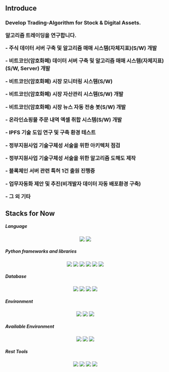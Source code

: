 
<h2>
  Introduce
</h2>
<h3>
  <p>Develop Trading-Algorithm for Stock & Digital Assets.</p>
  <p>알고리즘 트레이딩을 연구합니다.</p>
  
  <p>  - 주식 데이터 서버 구축 및 알고리즘 매매 시스템(자체지표)(S/W) 개발
  <p>  - 비트코인(암호화폐) 데이터 서버 구축 및 알고리즘 매매 시스템(자체지표)(S/W, Server) 개발
  <p>  - 비트코인(암호화폐) 시장 모니터링 시스템(S/W) 
  <p>  - 비트코인(암호화폐) 시장 자산관리 시스템(S/W) 개발
  <p>  - 비트코인(암호화폐) 시장 뉴스 자동 전송 봇(S/W) 개발
  <p>  - 온라인쇼핑몰 주문 내역 엑셀 취합 시스템(S/W) 개발
  <p>  - IPFS 기술 도입 연구 및 구축 환경 테스트
  <p>  - 정부지원사업 기술구체성 서술을 위한 아키텍처 점검
  <p>  - 정부지원사업 기술구체성 서술을 위한 알고리즘 도해도 제작
  <p>  - 블록체인 서버 관련 특허 1건 출원 진행중
  <p>  - 업무자동화 제안 및 추진(비개발자 데이터 자동 배포환경 구축)
  <p>  - 그 외 기타

  
  
</h4>


<h2>
  Stacks for Now
</h2>
<h5>Language</h5>
<div align=center> 
  <!-- Python  --><img src="https://img.shields.io/badge/Python-3776AB?style=for-the-badge&logo=python&logoColor=ffffff"/>
  <!-- C Sharp  --><img src="https://img.shields.io/badge/C Sharp-239120?style=for-the-badge&logo=csharp&logoColor=ffffff"/>
</div>
<h5>Python frameworks and libraries</h5>
<div align=center>
  <!-- PyTorch  --><img src="https://img.shields.io/badge/PyTorch-EE4C2C?style=for-the-badge&logo=PyTorch&logoColor=ffffff"/>
  <!-- Pandas  --><img src="https://img.shields.io/badge/Pandas-150458?style=for-the-badge&logo=Pandas&logoColor=ffffff"/>
  <!-- NumPy  --><img src="https://img.shields.io/badge/NumPy-013243?style=for-the-badge&logo=NumPy&logoColor=ffffff"/>
  <!-- QT Framework  --><img src="https://img.shields.io/badge/Qt-41CD52?style=for-the-badge&logo=Qt&logoColor=ffffff"/>
  <!-- FastAPI  --><img src="https://img.shields.io/badge/FastAPI-009688?style=for-the-badge&logo=FastAPI&logoColor=ffffff"/>
  <!-- Dask  --><img src="https://img.shields.io/badge/Dask-FC6E6B?style=for-the-badge&logo=Dask&logoColor=ffffff"/>

</div>
<h5>Database</h5>
<div align=center>
  <!-- MySQL --><img src="https://img.shields.io/badge/MySQL-4479A1?style=for-the-badge&logo=MySQL&logoColor=ffffff"/>
  <!-- Maria DB  --><img src="https://img.shields.io/badge/MariaDB-003545?style=for-the-badge&logo=MariaDB&logoColor=ffffff"/>
  <!-- Mongo DB  --><img src="https://img.shields.io/badge/MongoDB-47A248?style=for-the-badge&logo=MongoDB&logoColor=ffffff"/>
  <!-- PostgreSQL --><img src="https://img.shields.io/badge/PostgreSQL-4169E1?style=for-the-badge&logo=PostgreSQL&logoColor=ffffff"/>
 </div>
 
<h5>Environment</h5>
<div align=center>
  <!-- .env  --><img src="https://img.shields.io/badge/.ENV-ECD53F?style=for-the-badge&logo=.ENV&logoColor=ffffff"/>
  <!-- Toml  --><img src="https://img.shields.io/badge/TOML-9C4121?style=for-the-badge&logo=TOML&logoColor=ffffff"/>
  <!-- Docker  --><img src="https://img.shields.io/badge/Docker-2496ED?style=for-the-badge&logo=Docker&logoColor=ffffff"/>
</div>


<h5>Available Environment</h5>
<div align=center>
  <!-- macOS  --><img src="https://img.shields.io/badge/mac OS-000000?style=for-the-badge&logo=macos&logoColor=ffffff"/>
  <!-- windows  --><img src="https://img.shields.io/badge/windows-0078D4?style=for-the-badge&logo=windows11&logoColor=ffffff"/>
  <!-- Ubuntu  --><img src="https://img.shields.io/badge/Ubuntu-E95420?style=for-the-badge&logo=Ubuntu&logoColor=ffffff"/>
</div>


<h5>Rest Tools</h5>
<div align=center>
  <!-- IPFS  --><img src="https://img.shields.io/badge/IPFS-65C2CB?style=for-the-badge&logo=IPFS&logoColor=ffffff"/>
  <!-- Postman  --><img src="https://img.shields.io/badge/Postman-FF6C37?style=for-the-badge&logo=Postman&logoColor=ffffff"/>
  <!-- Figma  --><img src="https://img.shields.io/badge/Figma-F24E1E?style=for-the-badge&logo=Figma&logoColor=ffffff"/>
  <!-- Slack  --><img src="https://img.shields.io/badge/Slack-4A154B?style=for-the-badge&logo=Slack&logoColor=ffffff"/>
</div>

